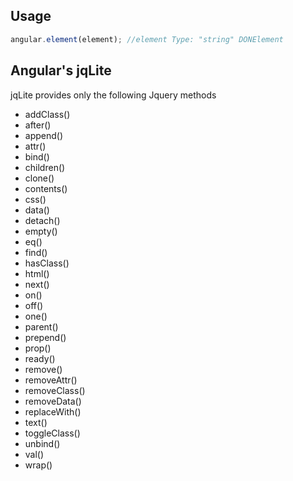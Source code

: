 ## Usage
```javascript
angular.element(element); //element Type: "string" DONElement
```
## Angular's jqLite
jqLite provides only the following Jquery methods
* addClass()
* after()
* append()
* attr()
* bind()
* children()
* clone()
* contents()
* css()
* data()
* detach()
* empty()
* eq()
* find()
* hasClass()
* html()
* next()
* on()
* off()
* one()
* parent()
* prepend()
* prop()
* ready()
* remove()
* removeAttr()
* removeClass()
* removeData()
* replaceWith()
* text()
* toggleClass()
* unbind()
* val()
* wrap()